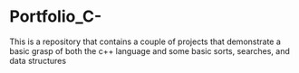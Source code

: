 # Portfolio_C-
This is a repository that contains a couple of projects that demonstrate a basic grasp of both the c++ language and some basic sorts, searches, and data structures
